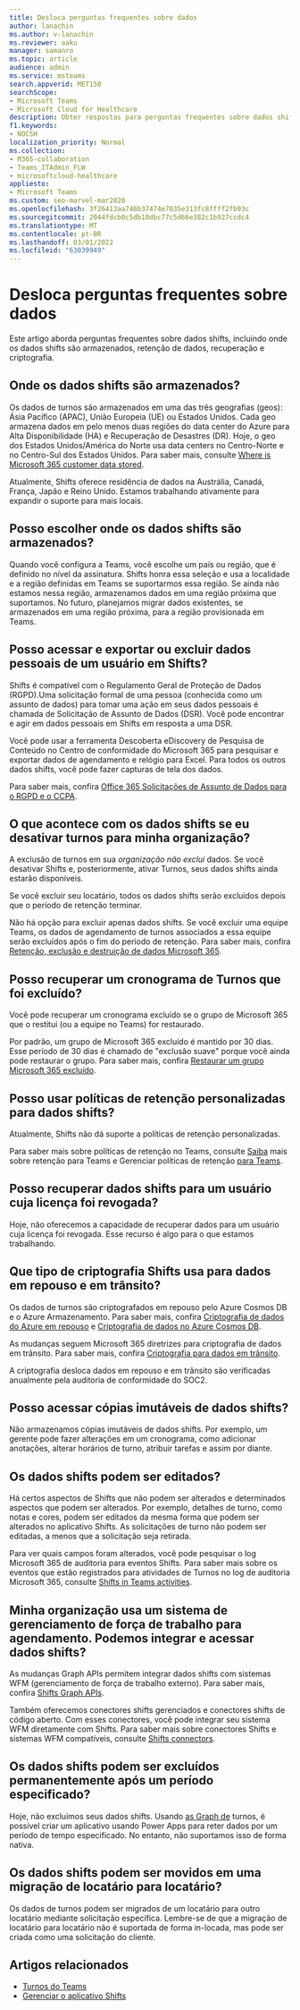 ```yaml
---
title: Desloca perguntas frequentes sobre dados
author: lanachin
ms.author: v-lanachin
ms.reviewer: aaku
manager: samanro
ms.topic: article
audience: admin
ms.service: msteams
search.appverid: MET150
searchScope:
- Microsoft Teams
- Microsoft Cloud for Healthcare
description: Obter respostas para perguntas frequentes sobre dados shifts, incluindo onde os dados shifts são armazenados, retenção de dados, recuperação e criptografia.
f1.keywords:
- NOCSH
localization_priority: Normal
ms.collection:
- M365-collaboration
- Teams_ITAdmin_FLW
- microsoftcloud-healthcare
appliesto:
- Microsoft Teams
ms.custom: seo-marvel-mar2020
ms.openlocfilehash: 3f26413aa746b37474e7035e313fc8ffff2fb93c
ms.sourcegitcommit: 2044fdcb0c5db10dbc77c5d66e382c1b927ccdc4
ms.translationtype: MT
ms.contentlocale: pt-BR
ms.lasthandoff: 03/01/2022
ms.locfileid: "63039949"
---
```

# <a name="shifts-data-faq"></a>Desloca perguntas frequentes sobre dados

Este artigo aborda perguntas frequentes sobre dados shifts, incluindo onde os dados shifts são armazenados, retenção de dados, recuperação e criptografia.

## <a name="where-is-shifts-data-stored"></a>Onde os dados shifts são armazenados?

Os dados de turnos são armazenados em uma das três geografias (geos): Ásia Pacífico (APAC), União Europeia (UE) ou Estados Unidos. Cada geo armazena dados em pelo menos duas regiões do data center do Azure para Alta Disponibilidade (HA) e Recuperação de Desastres (DR). Hoje, o geo dos Estados Unidos/América do Norte usa data centers no Centro-Norte e no Centro-Sul dos Estados Unidos. Para saber mais, consulte [Where is Microsoft 365 customer data stored](/microsoft-365/enterprise/o365-data-locations).

Atualmente, Shifts oferece residência de dados na Austrália, Canadá, França, Japão e Reino Unido. Estamos trabalhando ativamente para expandir o suporte para mais locais.

## <a name="can-i-choose-where-shifts-data-is-stored"></a>Posso escolher onde os dados shifts são armazenados?

Quando você configura a Teams, você escolhe um país ou região, que é definido no nível da assinatura. Shifts honra essa seleção e usa a localidade e a região definidas em Teams se suportarmos essa região. Se ainda não estamos nessa região, armazenamos dados em uma região próxima que suportamos. No futuro, planejamos migrar dados existentes, se armazenados em uma região próxima, para a região provisionada em Teams.

## <a name="can-i-access-and-export-or-delete-a-users-personal-data-in-shifts"></a>Posso acessar e exportar ou excluir dados pessoais de um usuário em Shifts?

Shifts é compatível com o Regulamento Geral de Proteção de Dados (RGPD).Uma solicitação formal de uma pessoa (conhecida como um assunto de dados) para tomar uma ação em seus dados pessoais é chamada de Solicitação de Assunto de Dados (DSR). Você pode encontrar e agir em dados pessoais em Shifts em resposta a uma DSR.

Você pode usar a ferramenta Descoberta eDiscovery de Pesquisa de Conteúdo no Centro de conformidade do Microsoft 365 para pesquisar e exportar dados de agendamento e relógio para Excel. Para todos os outros dados shifts, você pode fazer capturas de tela dos dados.

Para saber mais, confira [Office 365 Solicitações de Assunto de Dados para o RGPD e o CCPA](/microsoft-365/compliance/gdpr-dsr-office365).

## <a name="what-happens-to-shifts-data-if-i-turn-off-shifts-for-my-organization"></a>O que acontece com os dados shifts se eu desativar turnos para minha organização?

A exclusão de turnos em sua *organização não exclui* dados. Se você desativar Shifts e, posteriormente, ativar Turnos, seus dados shifts ainda estarão disponíveis.

Se você excluir seu locatário, todos os dados shifts serão excluídos depois que o período de retenção terminar.

Não há opção para excluir apenas dados shifts. Se você excluir uma equipe Teams, os dados de agendamento de turnos associados a essa equipe serão excluídos após o fim do período de retenção. Para saber mais, confira [Retenção, exclusão e destruição de dados Microsoft 365](/compliance/assurance/assurance-data-retention-deletion-and-destruction-overview).

## <a name="can-i-recover-a-shifts-schedule-that-was-deleted"></a>Posso recuperar um cronograma de Turnos que foi excluído?

Você pode recuperar um cronograma excluído se o grupo de Microsoft 365 que o restitui (ou a equipe no Teams) for restaurado.

Por padrão, um grupo de Microsoft 365 excluído é mantido por 30 dias. Esse período de 30 dias é chamado de "exclusão suave" porque você ainda pode restaurar o grupo. Para saber mais, confira [Restaurar um grupo Microsoft 365 excluído](/microsoft-365/admin/create-groups/restore-deleted-group?view=o365-worldwide&tabs=admin-center).

## <a name="can-i-use-custom-retention-policies-for-shifts-data"></a>Posso usar políticas de retenção personalizadas para dados shifts?

Atualmente, Shifts não dá suporte a políticas de retenção personalizadas.

Para saber mais sobre políticas de retenção no Teams, consulte [Saiba](/microsoft-365/compliance/retention-policies-teams) mais sobre retenção para Teams e Gerenciar políticas de retenção [para Teams](../../retention-policies.md).

## <a name="can-i-retrieve-shifts-data-for-a-user-whose-license-was-revoked"></a>Posso recuperar dados shifts para um usuário cuja licença foi revogada?

Hoje, não oferecemos a capacidade de recuperar dados para um usuário cuja licença foi revogada. Esse recurso é algo para o que estamos trabalhando.

## <a name="what-type-of-encryption-does-shifts-use-for-data-at-rest-and-in-transit"></a>Que tipo de criptografia Shifts usa para dados em repouso e em trânsito?

Os dados de turnos são criptografados em repouso pelo Azure Cosmos DB e o Azure Armazenamento. Para saber mais, confira [Criptografia de dados do Azure em repouso](/azure/security/fundamentals/encryption-atrest) e [Criptografia de dados no Azure Cosmos DB](/azure/cosmos-db/database-encryption-at-rest).

As mudanças seguem Microsoft 365 diretrizes para criptografia de dados em trânsito. Para saber mais, confira [Criptografia para dados em trânsito](/compliance/assurance/assurance-encryption-in-transit).

A criptografia desloca dados em repouso e em trânsito são verificadas anualmente pela auditoria de conformidade do SOC2.

## <a name="can-i-access-immutable-copies-of-shifts-data"></a>Posso acessar cópias imutáveis de dados shifts?

Não armazenamos cópias imutáveis de dados shifts. Por exemplo, um gerente pode fazer alterações em um cronograma, como adicionar anotações, alterar horários de turno, atribuir tarefas e assim por diante.

## <a name="can-shifts-data-be-edited"></a>Os dados shifts podem ser editados?

Há certos aspectos de Shifts que não podem ser alterados e determinados aspectos que podem ser alterados. Por exemplo, detalhes de turno, como notas e cores, podem ser editados da mesma forma que podem ser alterados no aplicativo Shifts. As solicitações de turno não podem ser editadas, a menos que a solicitação seja retirada.

Para ver quais campos foram alterados, você pode pesquisar o log Microsoft 365 de auditoria para eventos Shifts. Para saber mais sobre os eventos que estão registrados para atividades de Turnos no log de auditoria Microsoft 365, consulte [Shifts in Teams activities](../../audit-log-events.md#shifts-in-teams-activities).

## <a name="my-organization-uses-a-workforce-management-system-for-scheduling-can-we-integrate-with-and-access-shifts-data"></a>Minha organização usa um sistema de gerenciamento de força de trabalho para agendamento. Podemos integrar e acessar dados shifts?

As mudanças Graph APIs permitem integrar dados shifts com sistemas WFM (gerenciamento de força de trabalho externo). Para saber mais, confira [Shifts Graph APIs](/graph/api/resources/shift).

Também oferecemos conectores shifts gerenciados e conectores shifts de código aberto. Com esses conectores, você pode integrar seu sistema WFM diretamente com Shifts. Para saber mais sobre conectores Shifts e sistemas WFM compatíveis, consulte [Shifts connectors](shifts-connectors.md).

## <a name="can-shifts-data-be-deleted-permanently-after-a-specified-period-of-time"></a>Os dados shifts podem ser excluídos permanentemente após um período especificado?

Hoje, não excluimos seus dados shifts. Usando [as Graph de](/graph/api/resources/shift) turnos, é possível criar um aplicativo usando Power Apps para [](/powerapps/maker/) reter dados por um período de tempo especificado. No entanto, não suportamos isso de forma nativa.

## <a name="can-shifts-data-be-moved-in-a-tenant-to-tenant-migration"></a>Os dados shifts podem ser movidos em uma migração de locatário para locatário?

Os dados de turnos podem ser migrados de um locatário para outro locatário mediante solicitação específica. Lembre-se de que a migração de locatário para locatário não é suportada de forma in-locada, mas pode ser criada como uma solicitação do cliente.

## <a name="related-articles"></a>Artigos relacionados

- [Turnos do Teams](../shifts-for-teams-landing-page.md)
- [Gerenciar o aplicativo Shifts](manage-the-shifts-app-for-your-organization-in-teams.md)
